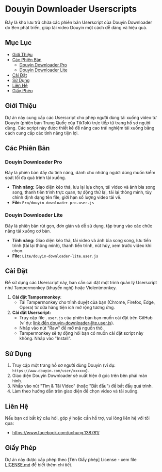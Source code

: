 # Douyin Downloader Userscripts

Đây là kho lưu trữ chứa các phiên bản Userscript của Douyin Downloader do Ben phát triển, giúp tải video Douyin một cách dễ dàng và hiệu quả.

## Mục Lục
- [Giới Thiệu](#giới-thiệu)
- [Các Phiên Bản](#các-phiên-bản)
  - [Douyin Downloader Pro](#douyin-downloader-pro)
  - [Douyin Downloader Lite](#douyin-downloader-lite)
- [Cài Đặt](#cài-đặt)
- [Sử Dụng](#sử-dụng)
- [Liên Hệ](#liên-hệ)
- [Giấy Phép](#giấy-phép)

## Giới Thiệu
Dự án này cung cấp các Userscript cho phép người dùng tải xuống video từ Douyin (phiên bản Trung Quốc của TikTok) trực tiếp từ trang hồ sơ người dùng. Các script này được thiết kế để nâng cao trải nghiệm tải xuống bằng cách cung cấp các tính năng tiện lợi.

## Các Phiên Bản

### Douyin Downloader Pro
Đây là phiên bản đầy đủ tính năng, dành cho những người dùng muốn kiểm soát tối đa quá trình tải xuống.
- **Tính năng:** Giao diện kéo thả, lưu lại lựa chọn, tải video và ảnh bìa song song, thanh tiến trình trực quan, tự động thử lại, tải lại thông minh, tùy chỉnh định dạng tên file, giới hạn số lượng video tải về.
- **File:** `Pro/douyin-downloader-pro.user.js`

### Douyin Downloader Lite
Đây là phiên bản rút gọn, đơn giản và dễ sử dụng, tập trung vào các chức năng tải xuống cơ bản.
- **Tính năng:** Giao diện kéo thả, tải video và ảnh bìa song song, lưu tiến trình (tải lại thông minh), thanh tiến trình, nút hủy, xem trước video khi chọn.
- **File:** `Lite/douyin-downloader-lite.user.js`

## Cài Đặt
Để sử dụng các Userscript này, bạn cần cài đặt một trình quản lý Userscript như Tampermonkey (khuyến nghị) hoặc Violentmonkey.

1.  **Cài đặt Tampermonkey:**
    * Tải Tampermonkey cho trình duyệt của bạn (Chrome, Firefox, Edge, Opera) từ cửa hàng tiện ích mở rộng tương ứng.
2.  **Cài đặt Userscript:**
    * Truy cập file `.user.js` của phiên bản bạn muốn cài đặt trên GitHub (ví dụ: [link đến douyin-downloader-lite.user.js](https://github.com/your-username/your-repo-name/blob/main/Lite/douyin-downloader-lite.user.js)).
    * Nhấp vào nút "Raw" để mở mã nguồn thô.
    * Tampermonkey sẽ tự động hỏi bạn có muốn cài đặt script này không. Nhấp vào "Install".

## Sử Dụng
1.  Truy cập một trang hồ sơ người dùng Douyin (ví dụ: `https://www.douyin.com/user/xxxxxx`).
2.  Giao diện Douyin Downloader sẽ xuất hiện ở góc trên bên phải màn hình.
3.  Nhấp vào nút "Tìm & Tải Video" (hoặc "Bắt đầu") để bắt đầu quá trình.
4.  Làm theo hướng dẫn trên giao diện để chọn video và tải xuống.

## Liên Hệ
Nếu bạn có bất kỳ câu hỏi, góp ý hoặc cần hỗ trợ, vui lòng liên hệ với tôi qua:
- https://www.facebook.com/uchung.138781/

## Giấy Phép
Dự án này được cấp phép theo [Tên Giấy phép] License - xem file [LICENSE.md](LICENSE.md) để biết thêm chi tiết.
